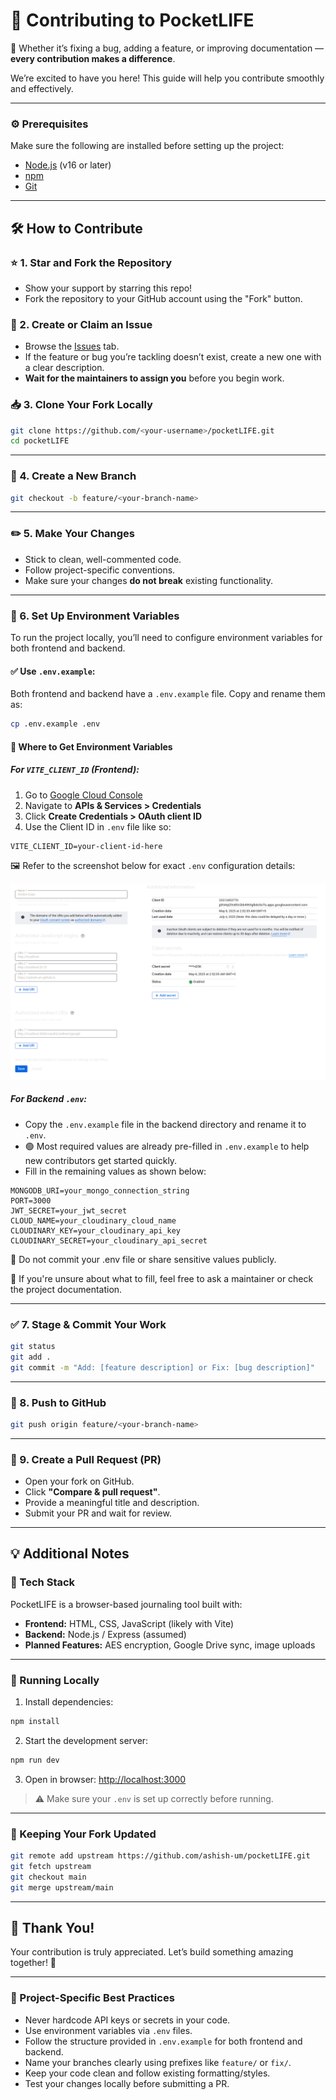 # 🌟 Contributing to PocketLIFE

🎉 Whether it’s fixing a bug, adding a feature, or improving documentation — **every contribution makes a difference**.

We’re excited to have you here! This guide will help you contribute smoothly and effectively.

---

### ⚙️ Prerequisites

Make sure the following are installed before setting up the project:

- [Node.js](https://nodejs.org/) (v16 or later)
- [npm](https://www.npmjs.com/) 
- [Git](https://git-scm.com/)

---

## 🛠️ How to Contribute

### ⭐ 1. Star and Fork the Repository

- Show your support by starring this repo!
- Fork the repository to your GitHub account using the "Fork" button.

### 🐛 2. Create or Claim an Issue

- Browse the [Issues](https://github.com/ashish-um/pocketLIFE/issues) tab.
- If the feature or bug you’re tackling doesn’t exist, create a new one with a clear description.
- **Wait for the maintainers to assign you** before you begin work.

### 📥 3. Clone Your Fork Locally

```bash
git clone https://github.com/<your-username>/pocketLIFE.git
cd pocketLIFE
```

---

### 🌱 4. Create a New Branch

```bash
git checkout -b feature/<your-branch-name>
```

---

### ✏️ 5. Make Your Changes

- Stick to clean, well-commented code.
- Follow project-specific conventions.
- Make sure your changes **do not break** existing functionality.

---

### 🧪 6. Set Up Environment Variables

To run the project locally, you’ll need to configure environment variables for both frontend and backend.

#### ✅ Use `.env.example`:

Both frontend and backend have a `.env.example` file. Copy and rename them as:

```bash
cp .env.example .env
```

#### 🔐 Where to Get Environment Variables

##### For `VITE_CLIENT_ID` (Frontend):
1. Go to [Google Cloud Console](https://console.cloud.google.com/)
2. Navigate to **APIs & Services > Credentials**
3. Click **Create Credentials > OAuth client ID**
4. Use the Client ID in `.env` file like so:

```env
VITE_CLIENT_ID=your-client-id-here
```

🖼️ Refer to the screenshot below for exact `.env` configuration details:

![.env Configuration Screenshot](./docs/env-setup.png)

##### For Backend `.env`:

- Copy the `.env.example` file in the backend directory and rename it to `.env`.
- 🟢 Most required values are already pre-filled in `.env.example` to help new contributors get started quickly.
- Fill in the remaining values as shown below:

```env
MONGODB_URI=your_mongo_connection_string
PORT=3000
JWT_SECRET=your_jwt_secret
CLOUD_NAME=your_cloudinary_cloud_name
CLOUDINARY_KEY=your_cloudinary_api_key
CLOUDINARY_SECRET=your_cloudinary_api_secret
```
🚫 Do not commit your .env file or share sensitive values publicly.

💬 If you're unsure about what to fill, feel free to ask a maintainer or check the project documentation. 

---

### ✅ 7. Stage & Commit Your Work

```bash
git status
git add .
git commit -m "Add: [feature description] or Fix: [bug description]"
```

---

### 🚀 8. Push to GitHub

```bash
git push origin feature/<your-branch-name>
```

---

### 🔁 9. Create a Pull Request (PR)

- Open your fork on GitHub.
- Click **"Compare & pull request"**.
- Provide a meaningful title and description.
- Submit your PR and wait for review.

---

## 💡 Additional Notes

### 🧠 Tech Stack

PocketLIFE is a browser-based journaling tool built with:

- **Frontend:** HTML, CSS, JavaScript (likely with Vite)
- **Backend:** Node.js / Express (assumed)
- **Planned Features:** AES encryption, Google Drive sync, image uploads

---

### 🧪 Running Locally

1. Install dependencies:
```bash
npm install
```
2. Start the development server:
```bash
npm run dev
```
3. Open in browser:
[http://localhost:3000](http://localhost:3000)

> ⚠️ Make sure your `.env` is set up correctly before running.

---

### 🔄 Keeping Your Fork Updated

```bash
git remote add upstream https://github.com/ashish-um/pocketLIFE.git
git fetch upstream
git checkout main
git merge upstream/main
```

---

## 🙌 Thank You!

Your contribution is truly appreciated. Let’s build something amazing together! 💙

---

### 📌 Project-Specific Best Practices

- Never hardcode API keys or secrets in your code.
- Use environment variables via `.env` files.
- Follow the structure provided in `.env.example` for both frontend and backend.
- Name your branches clearly using prefixes like `feature/` or `fix/`.
- Keep your code clean and follow existing formatting/styles.
- Test your changes locally before submitting a PR.
